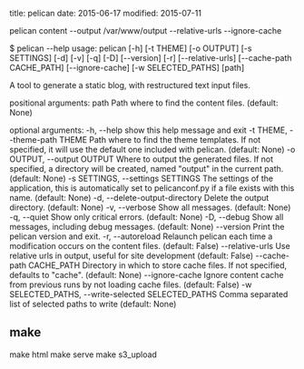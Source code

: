 title: pelican
date: 2015-06-17
modified: 2015-07-11


pelican content --output /var/www/output --relative-urls --ignore-cache


$ pelican --help
usage: pelican [-h] [-t THEME] [-o OUTPUT] [-s SETTINGS] [-d] [-v] [-q] [-D]
               [--version] [-r] [--relative-urls] [--cache-path CACHE_PATH]
               [--ignore-cache] [-w SELECTED_PATHS]
               [path]

A tool to generate a static blog, with restructured text input files.

positional arguments:
  path                  Path where to find the content files. (default: None)

optional arguments:
  -h, --help            show this help message and exit
  -t THEME, --theme-path THEME
                        Path where to find the theme templates. If not
                        specified, it will use the default one included with
                        pelican. (default: None)
  -o OUTPUT, --output OUTPUT
                        Where to output the generated files. If not specified,
                        a directory will be created, named "output" in the
                        current path. (default: None)
  -s SETTINGS, --settings SETTINGS
                        The settings of the application, this is automatically
                        set to pelicanconf.py if a file exists with this name.
                        (default: None)
  -d, --delete-output-directory
                        Delete the output directory. (default: None)
  -v, --verbose         Show all messages. (default: None)
  -q, --quiet           Show only critical errors. (default: None)
  -D, --debug           Show all messages, including debug messages. (default:
                        None)
  --version             Print the pelican version and exit.
  -r, --autoreload      Relaunch pelican each time a modification occurs on
                        the content files. (default: False)
  --relative-urls       Use relative urls in output, useful for site
                        development (default: False)
  --cache-path CACHE_PATH
                        Directory in which to store cache files. If not
                        specified, defaults to "cache". (default: None)
  --ignore-cache        Ignore content cache from previous runs by not loading
                        cache files. (default: False)
  -w SELECTED_PATHS, --write-selected SELECTED_PATHS
                        Comma separated list of selected paths to write
                        (default: None)


## make 
make html
make serve
make s3_upload
